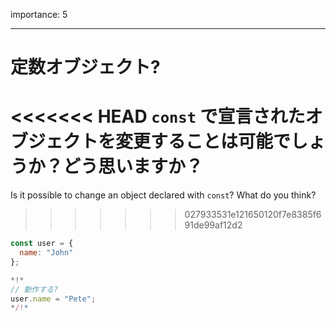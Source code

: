 importance: 5

---

# 定数オブジェクト?

<<<<<<< HEAD
`const` で宣言されたオブジェクトを変更することは可能でしょうか？どう思いますか？
=======
Is it possible to change an object declared with `const`? What do you think?
>>>>>>> 027933531e121650120f7e8385f691de99af12d2

```js
const user = {
  name: "John"
};

*!*
// 動作する?
user.name = "Pete";
*/!*
```
